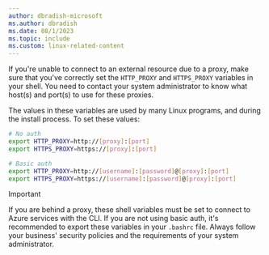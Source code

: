 ```yaml
---
author: dbradish-microsoft
ms.author: dbradish
ms.date: 08/1/2023
ms.topic: include
ms.custom: linux-related-content
---
```

If you're unable to connect to an external resource due to a proxy, make sure that you've correctly set the `HTTP_PROXY` and `HTTPS_PROXY` variables in your shell. You need to contact your system administrator
to know what host(s) and port(s) to use for these proxies.

The values in these variables are used by many Linux programs, and during the install process.
To set these values:

```bash
# No auth
export HTTP_PROXY=http://[proxy]:[port]
export HTTPS_PROXY=https://[proxy]:[port]

# Basic auth
export HTTP_PROXY=http://[username]:[password]@[proxy]:[port]
export HTTPS_PROXY=https://[username]:[password]@[proxy]:[port]
```

> [!IMPORTANT]
> If you are behind a proxy, these shell variables must be set to connect to Azure services with the CLI.
> If you are not using basic auth, it's recommended to export these variables in your `.bashrc` file.
> Always follow your business' security policies and the requirements of your system administrator.
